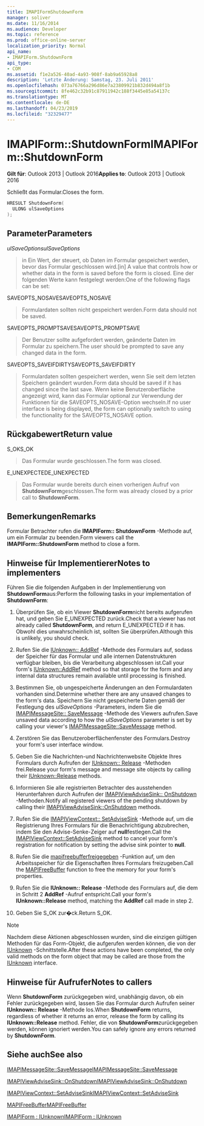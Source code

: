 ```yaml
---
title: IMAPIFormShutdownForm
manager: soliver
ms.date: 11/16/2014
ms.audience: Developer
ms.topic: reference
ms.prod: office-online-server
localization_priority: Normal
api_name:
- IMAPIForm.ShutdownForm
api_type:
- COM
ms.assetid: f1e2a526-40ad-4a93-908f-8ab9a65928a8
description: 'Letzte Änderung: Samstag, 23. Juli 2011'
ms.openlocfilehash: 073a76766a296d86e7a23809921b832d494a8f1b
ms.sourcegitcommit: 8fe462c32b91c87911942c188f3445e85a54137c
ms.translationtype: MT
ms.contentlocale: de-DE
ms.lasthandoff: 04/23/2019
ms.locfileid: "32329477"
---
```

# <a name="imapiformshutdownform"></a><span data-ttu-id="3ebf8-103">IMAPIForm::ShutdownForm</span><span class="sxs-lookup"><span data-stu-id="3ebf8-103">IMAPIForm::ShutdownForm</span></span>

  
  
<span data-ttu-id="3ebf8-104">**Gilt für**: Outlook 2013 | Outlook 2016</span><span class="sxs-lookup"><span data-stu-id="3ebf8-104">**Applies to**: Outlook 2013 | Outlook 2016</span></span> 
  
<span data-ttu-id="3ebf8-105">Schließt das Formular.</span><span class="sxs-lookup"><span data-stu-id="3ebf8-105">Closes the form.</span></span>
  
```cpp
HRESULT ShutdownForm(
  ULONG ulSaveOptions
);
```

## <a name="parameters"></a><span data-ttu-id="3ebf8-106">Parameter</span><span class="sxs-lookup"><span data-stu-id="3ebf8-106">Parameters</span></span>

 <span data-ttu-id="3ebf8-107">_ulSaveOptions_</span><span class="sxs-lookup"><span data-stu-id="3ebf8-107">_ulSaveOptions_</span></span>
  
> <span data-ttu-id="3ebf8-108">in Ein Wert, der steuert, ob Daten im Formular gespeichert werden, bevor das Formular geschlossen wird.</span><span class="sxs-lookup"><span data-stu-id="3ebf8-108">[in] A value that controls how or whether data in the form is saved before the form is closed.</span></span> <span data-ttu-id="3ebf8-109">Eine der folgenden Werte kann festgelegt werden:</span><span class="sxs-lookup"><span data-stu-id="3ebf8-109">One of the following flags can be set:</span></span>
    
<span data-ttu-id="3ebf8-110">SAVEOPTS_NOSAVE</span><span class="sxs-lookup"><span data-stu-id="3ebf8-110">SAVEOPTS_NOSAVE</span></span> 
  
> <span data-ttu-id="3ebf8-111">Formulardaten sollten nicht gespeichert werden.</span><span class="sxs-lookup"><span data-stu-id="3ebf8-111">Form data should not be saved.</span></span>
    
<span data-ttu-id="3ebf8-112">SAVEOPTS_PROMPTSAVE</span><span class="sxs-lookup"><span data-stu-id="3ebf8-112">SAVEOPTS_PROMPTSAVE</span></span> 
  
> <span data-ttu-id="3ebf8-113">Der Benutzer sollte aufgefordert werden, geänderte Daten im Formular zu speichern.</span><span class="sxs-lookup"><span data-stu-id="3ebf8-113">The user should be prompted to save any changed data in the form.</span></span>
    
<span data-ttu-id="3ebf8-114">SAVEOPTS_SAVEIFDIRTY</span><span class="sxs-lookup"><span data-stu-id="3ebf8-114">SAVEOPTS_SAVEIFDIRTY</span></span> 
  
> <span data-ttu-id="3ebf8-115">Formulardaten sollten gespeichert werden, wenn Sie seit dem letzten Speichern geändert wurden.</span><span class="sxs-lookup"><span data-stu-id="3ebf8-115">Form data should be saved if it has changed since the last save.</span></span> <span data-ttu-id="3ebf8-116">Wenn keine Benutzeroberfläche angezeigt wird, kann das Formular optional zur Verwendung der Funktionen für die SAVEOPTS_NOSAVE-Option wechseln.</span><span class="sxs-lookup"><span data-stu-id="3ebf8-116">If no user interface is being displayed, the form can optionally switch to using the functionality for the SAVEOPTS_NOSAVE option.</span></span>
    
## <a name="return-value"></a><span data-ttu-id="3ebf8-117">Rückgabewert</span><span class="sxs-lookup"><span data-stu-id="3ebf8-117">Return value</span></span>

<span data-ttu-id="3ebf8-118">S_OK</span><span class="sxs-lookup"><span data-stu-id="3ebf8-118">S_OK</span></span> 
  
> <span data-ttu-id="3ebf8-119">Das Formular wurde geschlossen.</span><span class="sxs-lookup"><span data-stu-id="3ebf8-119">The form was closed.</span></span>
    
<span data-ttu-id="3ebf8-120">E_UNEXPECTED</span><span class="sxs-lookup"><span data-stu-id="3ebf8-120">E_UNEXPECTED</span></span> 
  
> <span data-ttu-id="3ebf8-121">Das Formular wurde bereits durch einen vorherigen Aufruf von **ShutdownForm**geschlossen.</span><span class="sxs-lookup"><span data-stu-id="3ebf8-121">The form was already closed by a prior call to **ShutdownForm**.</span></span>
    
## <a name="remarks"></a><span data-ttu-id="3ebf8-122">Bemerkungen</span><span class="sxs-lookup"><span data-stu-id="3ebf8-122">Remarks</span></span>

<span data-ttu-id="3ebf8-123">Formular Betrachter rufen die **IMAPIForm:: ShutdownForm** -Methode auf, um ein Formular zu beenden.</span><span class="sxs-lookup"><span data-stu-id="3ebf8-123">Form viewers call the **IMAPIForm::ShutdownForm** method to close a form.</span></span> 
  
## <a name="notes-to-implementers"></a><span data-ttu-id="3ebf8-124">Hinweise für Implementierer</span><span class="sxs-lookup"><span data-stu-id="3ebf8-124">Notes to implementers</span></span>

<span data-ttu-id="3ebf8-125">Führen Sie die folgenden Aufgaben in der Implementierung von **ShutdownForm**aus:</span><span class="sxs-lookup"><span data-stu-id="3ebf8-125">Perform the following tasks in your implementation of **ShutdownForm**:</span></span>
  
1. <span data-ttu-id="3ebf8-126">Überprüfen Sie, ob ein Viewer **ShutdownForm**nicht bereits aufgerufen hat, und geben Sie E_UNEXPECTED zurück.</span><span class="sxs-lookup"><span data-stu-id="3ebf8-126">Check that a viewer has not already called **ShutdownForm**, and return E_UNEXPECTED if it has.</span></span> <span data-ttu-id="3ebf8-127">Obwohl dies unwahrscheinlich ist, sollten Sie überprüfen.</span><span class="sxs-lookup"><span data-stu-id="3ebf8-127">Although this is unlikely, you should check.</span></span>
    
2. <span data-ttu-id="3ebf8-128">Rufen Sie die [IUnknown:: AddRef](https://msdn.microsoft.com/library/ms691379%28VS.85%29.aspx) -Methode des Formulars auf, sodass der Speicher für das Formular und alle internen Datenstrukturen verfügbar bleiben, bis die Verarbeitung abgeschlossen ist.</span><span class="sxs-lookup"><span data-stu-id="3ebf8-128">Call your form's [IUnknown::AddRef](https://msdn.microsoft.com/library/ms691379%28VS.85%29.aspx) method so that storage for the form and any internal data structures remain available until processing is finished.</span></span> 
    
3. <span data-ttu-id="3ebf8-129">Bestimmen Sie, ob ungespeicherte Änderungen an den Formulardaten vorhanden sind.</span><span class="sxs-lookup"><span data-stu-id="3ebf8-129">Determine whether there are any unsaved changes to the form's data.</span></span> <span data-ttu-id="3ebf8-130">Speichern Sie nicht gespeicherte Daten gemäß der Festlegung des _ulSaveOptions_ -Parameters, indem Sie die [IMAPIMessageSite:: SaveMessage](imapimessagesite-savemessage.md) -Methode des Viewers aufrufen.</span><span class="sxs-lookup"><span data-stu-id="3ebf8-130">Save unsaved data according to how the  _ulSaveOptions_ parameter is set by calling your viewer's [IMAPIMessageSite::SaveMessage](imapimessagesite-savemessage.md) method.</span></span> 
    
4. <span data-ttu-id="3ebf8-131">Zerstören Sie das Benutzeroberflächenfenster des Formulars.</span><span class="sxs-lookup"><span data-stu-id="3ebf8-131">Destroy your form's user interface window.</span></span>
    
5. <span data-ttu-id="3ebf8-132">Geben Sie die Nachrichten-und Nachrichtenwebsite Objekte Ihres Formulars durch Aufrufen der [IUnknown:: Release](https://msdn.microsoft.com/library/ms682317%28v=VS.85%29.aspx) -Methoden frei.</span><span class="sxs-lookup"><span data-stu-id="3ebf8-132">Release your form's message and message site objects by calling their [IUnknown::Release](https://msdn.microsoft.com/library/ms682317%28v=VS.85%29.aspx) methods.</span></span> 
    
6. <span data-ttu-id="3ebf8-133">Informieren Sie alle registrierten Betrachter des ausstehenden Herunterfahren durch Aufrufen der [IMAPIViewAdviseSink:: OnShutdown](imapiviewadvisesink-onshutdown.md) -Methoden.</span><span class="sxs-lookup"><span data-stu-id="3ebf8-133">Notify all registered viewers of the pending shutdown by calling their [IMAPIViewAdviseSink::OnShutdown](imapiviewadvisesink-onshutdown.md) methods.</span></span> 
    
7. <span data-ttu-id="3ebf8-134">Rufen Sie die [IMAPIViewContext:: SetAdviseSink](imapiviewcontext-setadvisesink.md) -Methode auf, um die Registrierung Ihres Formulars für die Benachrichtigung abzubrechen, indem Sie den Advise-Senke-Zeiger auf **null**festlegen.</span><span class="sxs-lookup"><span data-stu-id="3ebf8-134">Call the [IMAPIViewContext::SetAdviseSink](imapiviewcontext-setadvisesink.md) method to cancel your form's registration for notification by setting the advise sink pointer to **null**.</span></span>
    
8. <span data-ttu-id="3ebf8-135">Rufen Sie die [mapifreebufferfreigegeben](mapifreebuffer.md) -Funktion auf, um den Arbeitsspeicher für die Eigenschaften Ihres Formulars freizugeben.</span><span class="sxs-lookup"><span data-stu-id="3ebf8-135">Call the [MAPIFreeBuffer](mapifreebuffer.md) function to free the memory for your form's properties.</span></span> 
    
9. <span data-ttu-id="3ebf8-136">Rufen Sie die **IUnknown:: Release** -Methode des Formulars auf, die dem in Schritt 2 **AddRef** -Aufruf entspricht.</span><span class="sxs-lookup"><span data-stu-id="3ebf8-136">Call your form's **IUnknown::Release** method, matching the **AddRef** call made in step 2.</span></span> 
    
10. <span data-ttu-id="3ebf8-137">Geben Sie S_OK zur�ck.</span><span class="sxs-lookup"><span data-stu-id="3ebf8-137">Return S_OK.</span></span>
    
> [!NOTE]
> <span data-ttu-id="3ebf8-138">Nachdem diese Aktionen abgeschlossen wurden, sind die einzigen gültigen Methoden für das Form-Objekt, die aufgerufen werden können, die von der [IUnknown](https://msdn.microsoft.com/library/ms680509%28v=VS.85%29.aspx) -Schnittstelle.</span><span class="sxs-lookup"><span data-stu-id="3ebf8-138">After these actions have been completed, the only valid methods on the form object that may be called are those from the [IUnknown](https://msdn.microsoft.com/library/ms680509%28v=VS.85%29.aspx) interface.</span></span> 
  
## <a name="notes-to-callers"></a><span data-ttu-id="3ebf8-139">Hinweise für Aufrufer</span><span class="sxs-lookup"><span data-stu-id="3ebf8-139">Notes to callers</span></span>

<span data-ttu-id="3ebf8-140">Wenn **ShutdownForm** zurückgegeben wird, unabhängig davon, ob ein Fehler zurückgegeben wird, lassen Sie das Formular durch Aufrufen seiner **IUnknown:: Release** -Methode los.</span><span class="sxs-lookup"><span data-stu-id="3ebf8-140">When **ShutdownForm** returns, regardless of whether it returns an error, release the form by calling its **IUnknown::Release** method.</span></span> <span data-ttu-id="3ebf8-141">Fehler, die von **ShutdownForm**zurückgegeben werden, können ignoriert werden.</span><span class="sxs-lookup"><span data-stu-id="3ebf8-141">You can safely ignore any errors returned by **ShutdownForm**.</span></span>
  
## <a name="see-also"></a><span data-ttu-id="3ebf8-142">Siehe auch</span><span class="sxs-lookup"><span data-stu-id="3ebf8-142">See also</span></span>



[<span data-ttu-id="3ebf8-143">IMAPIMessageSite::SaveMessage</span><span class="sxs-lookup"><span data-stu-id="3ebf8-143">IMAPIMessageSite::SaveMessage</span></span>](imapimessagesite-savemessage.md)
  
[<span data-ttu-id="3ebf8-144">IMAPIViewAdviseSink::OnShutdown</span><span class="sxs-lookup"><span data-stu-id="3ebf8-144">IMAPIViewAdviseSink::OnShutdown</span></span>](imapiviewadvisesink-onshutdown.md)
  
[<span data-ttu-id="3ebf8-145">IMAPIViewContext::SetAdviseSink</span><span class="sxs-lookup"><span data-stu-id="3ebf8-145">IMAPIViewContext::SetAdviseSink</span></span>](imapiviewcontext-setadvisesink.md)
  
[<span data-ttu-id="3ebf8-146">MAPIFreeBuffer</span><span class="sxs-lookup"><span data-stu-id="3ebf8-146">MAPIFreeBuffer</span></span>](mapifreebuffer.md)
  
[<span data-ttu-id="3ebf8-147">IMAPIForm : IUnknown</span><span class="sxs-lookup"><span data-stu-id="3ebf8-147">IMAPIForm : IUnknown</span></span>](imapiformiunknown.md)

